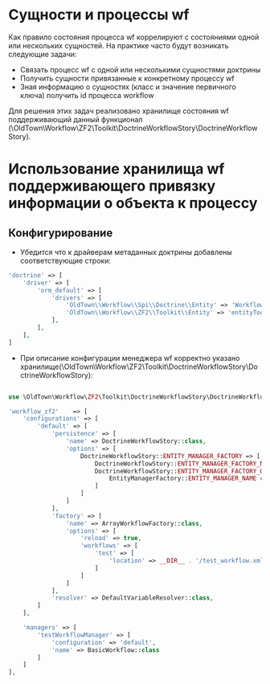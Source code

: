 # Сущности и процессы wf

Как правило состояния процесса wf коррелируют с состояниями одной или нескольких сущностей. На практике часто будут 
возникать следующие задачи:

* Связать процесс wf с одной или несколькими сущностями доктрины
* Получить сущности привязанные к конкретному процессу wf
* Зная информацию о сущностях (класс и значение первичного ключа) получить id процесса workflow

Для решения этих задач реализовано хранилище состояния wf поддерживающий данный функционал (\OldTown\Workflow\ZF2\Toolkit\DoctrineWorkflowStory\DoctrineWorkflowStory).

# Использование хранилища wf поддерживающего привязку информации о объекта к процессу

## Конфигурирование

* Убедится что к драйверам метаданных доктрины добавлены соответствующие строки:
```php
'doctrine' => [
    'driver' => [
        'orm_default' => [
            'drivers' => [
                'OldTown\\Workflow\\Spi\\Doctrine\\Entity' => 'WorkflowDoctrineEntity',
                'OldTown\\Workflow\\ZF2\\Toolkit\\Entity' => 'entityToolkit'
            ],
        ],
    ],
]
```

* При описание конфигурации менеджера wf корректно указано хранилище(\OldTown\Workflow\ZF2\Toolkit\DoctrineWorkflowStory\DoctrineWorkflowStory):
```php

use \OldTown\Workflow\ZF2\Toolkit\DoctrineWorkflowStory\DoctrineWorkflowStory

'workflow_zf2'    => [
    'configurations' => [
        'default' => [
            'persistence' => [
                'name' => DoctrineWorkflowStory::class,
                'options' => [
                    DoctrineWorkflowStory::ENTITY_MANAGER_FACTORY => [
                        DoctrineWorkflowStory::ENTITY_MANAGER_FACTORY_NAME => EntityManagerFactory::class,
                        DoctrineWorkflowStory::ENTITY_MANAGER_FACTORY_OPTIONS => [
                            EntityManagerFactory::ENTITY_MANAGER_NAME => 'doctrine.entitymanager.test'
                        ]
                    ]
                ]
            ],
            'factory' => [
                'name' => ArrayWorkflowFactory::class,
                'options' => [
                    'reload' => true,
                    'workflows' => [
                        'test' => [
                            'location' => __DIR__ . '/test_workflow.xml'
                        ]
                    ]
                ]
            ],
            'resolver' => DefaultVariableResolver::class,
        ]
    ],

    'managers' => [
        'testWorkflowManager' => [
            'configuration' => 'default',
            'name' => BasicWorkflow::class
        ]
    ]
],

```


